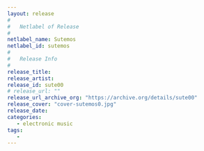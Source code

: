 ```yaml
---
layout: release
#
#   Netlabel of Release
#
netlabel_name: Sutemos
netlabel_id: sutemos
#
#   Release Info
#
release_title: 
release_artist: 
release_id: sute00
# release_url: ""
release_url_archive_org: "https://archive.org/details/sute00"
release_cover: "cover-sutemos0.jpg"
release_date: 
categories:
   - electronic music
tags:
   - 
---
```

